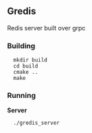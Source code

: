 
## Gredis

Redis server built over grpc

### Building

```
  mkdir build
  cd build
  cmake ..
  make
```

### Running

**Server**

```
  ./gredis_server
```
